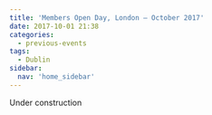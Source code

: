 ```yaml
---
title: 'Members Open Day, London – October 2017'
date: 2017-10-01 21:38
categories:
  - previous-events
tags:
  - Dublin
sidebar:
  nav: 'home_sidebar'
---
```


Under construction
